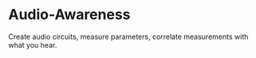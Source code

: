 # Audio-Awareness
Create audio circuits, measure parameters, correlate measurements with what you hear.
